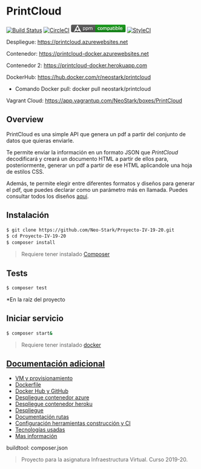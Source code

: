 # PrintCloud

[![Build Status](https://travis-ci.com/Neo-Stark/Proyecto-IV-19-20.svg?branch=master)](https://travis-ci.com/Neo-Stark/Proyecto-IV-19-20)
[![CircleCI](https://circleci.com/gh/Neo-Stark/Proyecto-IV-19-20.svg?style=svg)](https://circleci.com/gh/Neo-Stark/Proyecto-IV-19-20)
[![PPM Compatible](https://raw.githubusercontent.com/php-pm/ppm-badge/master/ppm-badge.png)](https://github.com/php-pm/php-pm)
[![StyleCI](https://github.styleci.io/repos/208740465/shield?branch=master)](https://github.styleci.io/repos/208740465)

Despliegue: https://printcloud.azurewebsites.net

Contenedor: https://printcloud-docker.azurewebsites.net

Contenedor 2: https://printcloud-docker.herokuapp.com

DockerHub: https://hub.docker.com/r/neostark/printcloud

- Comando Docker pull: docker pull neostark/printcloud

Vagrant Cloud: https://app.vagrantup.com/NeoStark/boxes/PrintCloud

## Overview

PrintCloud es una simple API que genera un pdf a partir del conjunto de datos que quieras enviarle.

Te permite enviar la información en un formato JSON que _PrintCloud_ decodificará y creará un documento HTML a partir de ellos para, posteriormente, generar un pdf a partir de ese HTML aplicandole una hoja de estilos CSS.

Además, te permite elegir entre diferentes formatos y diseños para generar el pdf, que puedes declarar como un parámetro más en llamada. Puedes consultar todos los diseños [aquí](docs/styles).

## Instalación

```bash
$ git clone https://github.com/Neo-Stark/Proyecto-IV-19-20.git
$ cd Proyecto-IV-19-20
$ composer install
```

> Requiere tener instalado [Composer](https://getcomposer.org)

## Tests

```bash
$ composer test
```

\*En la raíz del proyecto

## Iniciar servicio

```bash
$ composer start&
```

> Requiere tener instalado [docker](https://docs.docker.com/install/linux/docker-ce/ubuntu/)

## [Documentación adicional](https://neo-stark.github.io/Proyecto-IV-19-20/)

- [VM y provisionamiento](https://neo-stark.github.io/Proyecto-IV-19-20/VM-provisionamiento)
- [Dockerfile](https://neo-stark.github.io/Proyecto-IV-19-20/docker)
- [Docker Hub y GitHub](https://neo-stark.github.io/Proyecto-IV-19-20/dockerhub-github)
- [Despliegue contenedor azure](https://neo-stark.github.io/Proyecto-IV-19-20/despliegue-azure)
- [Despliegue contenedor heroku](https://neo-stark.github.io/Proyecto-IV-19-20/despliegue-heroku)
- [Despliegue](https://neo-stark.github.io/Proyecto-IV-19-20/despliegue)
- [Documentación rutas](https://neo-stark.github.io/Proyecto-IV-19-20/rutas)
- [Configuración herramientas construcción y CI](https://neo-stark.github.io/Proyecto-IV-19-20/CI-herramientas)
- [Tecnologías usadas](https://neo-stark.github.io/Proyecto-IV-19-20/Tecnologías)
- [Mas información](https://neo-stark.github.io/Proyecto-IV-19-20/MasInformacion)

buildtool: composer.json

> Proyecto para la asignatura Infraestructura Virtual. Curso 2019-20.
